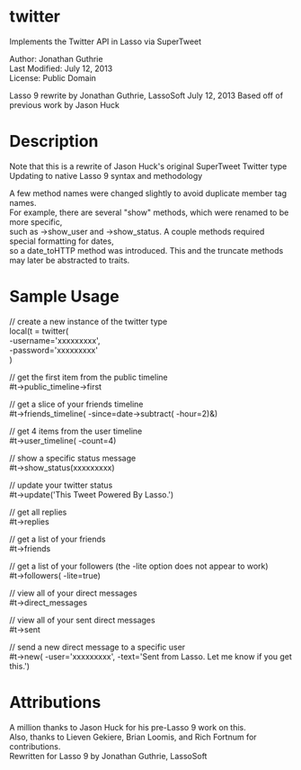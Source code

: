 twitter
=======

Implements the Twitter API in Lasso via SuperTweet


Author: Jonathan Guthrie  
Last Modified: July 12, 2013  
License: Public Domain

Lasso 9 rewrite by Jonathan Guthrie, LassoSoft July 12, 2013
Based off of previous work by Jason Huck

Description
===========
Note that this is a rewrite of Jason Huck's original SuperTweet Twitter type  
Updating to native Lasso 9 syntax and methodology

A few method names were changed slightly to avoid duplicate member tag names.  
For example, there are several "show" methods, which were renamed to be more specific,  
such as ->show_user and ->show_status. A couple methods required special formatting for dates,  
so a date_toHTTP method was introduced. This and the truncate methods may later be abstracted to traits.


Sample Usage
============
// create a new instance of the twitter type  
local(t = twitter(  
        -username='xxxxxxxxx',  
        -password='xxxxxxxxx'  
)

// get the first item from the public timeline  
\#t->public_timeline->first

// get a slice of your friends timeline  
\#t->friends_timeline( -since=date->subtract( -hour=2)&)

// get 4 items from the user timeline  
\#t->user_timeline( -count=4)

// show a specific status message  
\#t->show_status(xxxxxxxxx)

// update your twitter status  
\#t->update('This Tweet Powered By Lasso.')

// get all replies  
\#t->replies

// get a list of your friends  
\#t->friends

// get a list of your followers (the -lite option does not appear to work)  
\#t->followers( -lite=true)

// view all of your direct messages  
\#t->direct_messages

// view all of your sent direct messages  
\#t->sent

// send a new direct message to a specific user  
\#t->new( -user='xxxxxxxxx', -text='Sent from Lasso. Let me know if you get this.')

		
Attributions
============
A million thanks to Jason Huck for his pre-Lasso 9 work on this.  
Also, thanks to Lieven Gekiere, Brian Loomis, and Rich Fortnum for contributions.  
Rewritten for Lasso 9 by Jonathan Guthrie, LassoSoft
